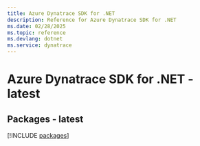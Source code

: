```yaml
---
title: Azure Dynatrace SDK for .NET
description: Reference for Azure Dynatrace SDK for .NET
ms.date: 02/28/2025
ms.topic: reference
ms.devlang: dotnet
ms.service: dynatrace
---
```

# Azure Dynatrace SDK for .NET - latest
## Packages - latest
[!INCLUDE [packages](dynatrace-index.md)]